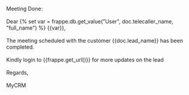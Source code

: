 Meeting Done:<br><br>
Dear {% set var = frappe.db.get_value("User", doc.telecaller_name, "full_name") %} {{var}},<br><br>
The meeting scheduled with the customer {{doc.lead_name}} has been completed.<br><br>
Kindly login to {{frappe.get_url()}} for more updates on the lead<br><br>
Regards,<br><br>
MyCRM